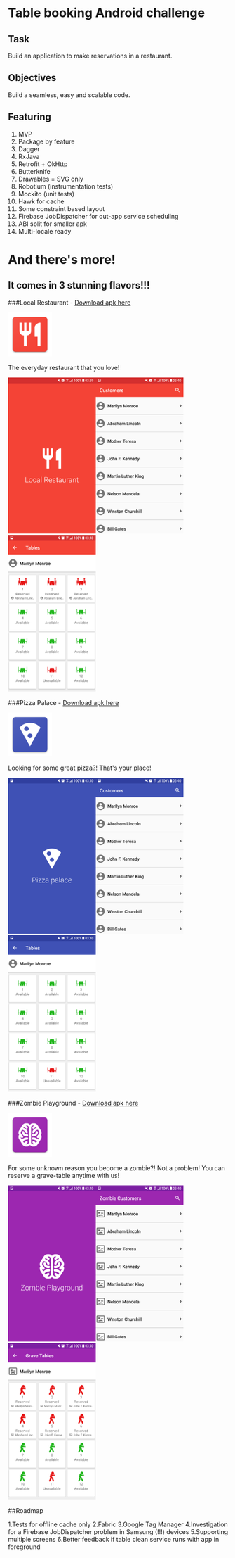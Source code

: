 # Table booking Android challenge
## Task

Build an application to make reservations in a restaurant.

## Objectives

Build a seamless, easy and scalable code.

## Featuring

1. MVP
2. Package by feature
3. Dagger
4. RxJava
5. Retrofit + OkHttp
5. Butterknife
6. Drawables = SVG only
7. Robotium (instrumentation tests)
8. Mockito (unit tests)
9. Hawk for cache
10. Some constraint based layout
11. Firebase JobDispatcher for out-app service scheduling
12. ABI split for smaller apk
13. Multi-locale ready

# And there's more!
## It comes in 3 stunning flavors!!!

###Local Restaurant - [Download apk here](https://github.com/mariosampaioneto/table-reservation/raw/master/releases/table-reservations-1.1.0-localrestaurant.apk)

<img src="https://github.com/mariosampaioneto/table-reservation/blob/master/screenshots/local_restaurant_icon.png" width="100">

The everyday restaurant that you love!

<img src="https://github.com/mariosampaioneto/table-reservation/blob/master/screenshots/local_restaurant_1.png" width="200"><img src="https://github.com/mariosampaioneto/table-reservation/blob/master/screenshots/local_restaurant_2.png" width="200"><img src="https://github.com/mariosampaioneto/table-reservation/blob/master/screenshots/local_restaurant_3.png" width="200">

###Pizza Palace - [Download apk here](https://github.com/mariosampaioneto/table-reservation/raw/master/releases/table-reservations-1.1.0-pizzapalace.apk)

<img src="https://github.com/mariosampaioneto/table-reservation/blob/master/screenshots/pizza_palace_icon.png" width="100">

Looking for some great pizza?! That's your place!

<img src="https://github.com/mariosampaioneto/table-reservation/blob/master/screenshots/pizza_palace_1.png" width="200"><img src="https://github.com/mariosampaioneto/table-reservation/blob/master/screenshots/pizza_palace_2.png" width="200"><img src="https://github.com/mariosampaioneto/table-reservation/blob/master/screenshots/pizza_palace_3.png" width="200">

###Zombie Playground - [Download apk here](https://github.com/mariosampaioneto/table-reservation/raw/master/releases/table-reservations-1.1.0-zombieplayground.apk)

<img src="https://github.com/mariosampaioneto/table-reservation/blob/master/screenshots/zombie_playground_icon.png" width="100">

For some unknown reason you become a zombie?! Not a problem! You can reserve a grave-table anytime with us!

<img src="https://github.com/mariosampaioneto/table-reservation/blob/master/screenshots/zombie_playground_1.png" width="200"><img src="https://github.com/mariosampaioneto/table-reservation/blob/master/screenshots/zombie_playground_2.png" width="200"><img src="https://github.com/mariosampaioneto/table-reservation/blob/master/screenshots/zombie_playground_3.png" width="200">

##Roadmap

1.Tests for offline cache only
2.Fabric
3.Google Tag Manager
4.Investigation for a Firebase JobDispatcher problem in Samsung (!!!) devices
5.Supporting multiple screens
6.Better feedback if table clean service runs with app in foreground


